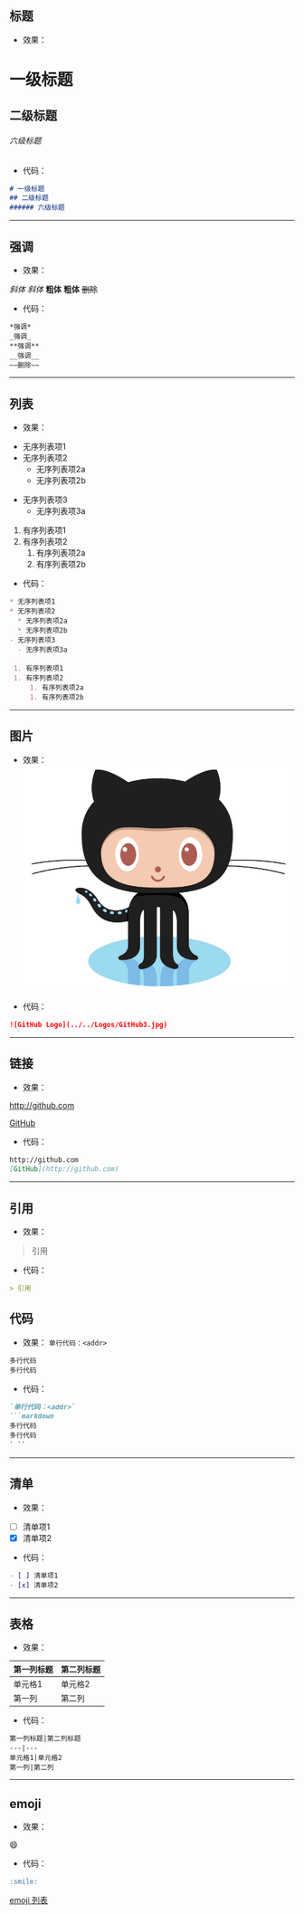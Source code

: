 ## 标题
- 效果：
# 一级标题
## 二级标题
###### 六级标题
- 代码：
```markdown
# 一级标题
## 二级标题
###### 六级标题
```
---

## 强调
- 效果：

*斜体*
_斜体_
**粗体**
__粗体__
~~删除~~
- 代码：
```markdown
*强调*
_强调_
**强调**
__强调__
~~删除~~
```
---

## 列表
- 效果：

* 无序列表项1
* 无序列表项2
  * 无序列表项2a
  * 无序列表项2b
- 无序列表项3
  - 无序列表项3a
  
 1. 有序列表项1
 1. 有序列表项2
     1. 有序列表项2a
     1. 有序列表项2b
  
- 代码：
```markdown
* 无序列表项1
* 无序列表项2
  * 无序列表项2a
  * 无序列表项2b
- 无序列表项3
  - 无序列表项3a
  
 1. 有序列表项1
 1. 有序列表项2
     1. 有序列表项2a
     1. 有序列表项2b
```
---

## 图片
- 效果：
![GitHub Logo](../../Logos/GitHub3.jpg)

- 代码：
```markdown
![GitHub Logo](../../Logos/GitHub3.jpg)
```
---

## 链接
- 效果：

http://github.com

[GitHub](http://github.com)

- 代码：
```markdown
http://github.com
[GitHub](http://github.com)
```
---

## 引用
- 效果：
> 引用

- 代码：
```markdown
> 引用
```

## 代码
- 效果：
`单行代码：<addr>`
```markdown
多行代码
多行代码
```

- 代码：
```markdown
`单行代码：<addr>`
```markdown
多行代码
多行代码
` ``
```
---

## 清单
- 效果：
- [ ] 清单项1
- [x] 清单项2

- 代码：
```markdown
- [ ] 清单项1
- [x] 清单项2
```
---

## 表格
- 效果：

第一列标题|第二列标题
---|---
单元格1|单元格2
第一列|第二列 

- 代码：
```markdown
第一列标题|第二列标题
---|---
单元格1|单元格2
第一列|第二列 
```
---

## emoji
- 效果：

:smile:

- 代码：
```markdown
:smile:
```

[emoji 列表](https://github.com/ikatyang/emoji-cheat-sheet/blob/master/README.md)
